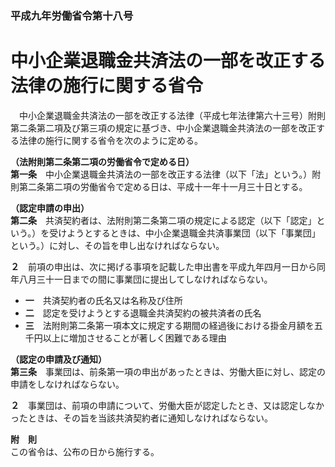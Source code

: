 ### 平成九年労働省令第十八号  
# 中小企業退職金共済法の一部を改正する法律の施行に関する省令  
　中小企業退職金共済法の一部を改正する法律（平成七年法律第六十三号）附則第二条第二項及び第三項の規定に基づき、中小企業退職金共済法の一部を改正する法律の施行に関する省令を次のように定める。  
  
**（法附則第二条第二項の労働省令で定める日）**  
**第一条**　中小企業退職金共済法の一部を改正する法律（以下「法」という。）附則第二条第二項の労働省令で定める日は、平成十一年十一月三十日とする。  
  
**（認定申請の申出）**  
**第二条**　共済契約者は、法附則第二条第二項の規定による認定（以下「認定」という。）を受けようとするときは、中小企業退職金共済事業団（以下「事業団」という。）に対し、その旨を申し出なければならない。  
  
**２**　前項の申出は、次に掲げる事項を記載した申出書を平成九年四月一日から同年八月三十一日までの間に事業団に提出してしなければならない。  
* **一**　共済契約者の氏名又は名称及び住所  
* **二**　認定を受けようとする退職金共済契約の被共済者の氏名  
* **三**　法附則第二条第一項本文に規定する期間の経過後における掛金月額を五千円以上に増加させることが著しく困難である理由  
  
**（認定の申請及び通知）**  
**第三条**　事業団は、前条第一項の申出があったときは、労働大臣に対し、認定の申請をしなければならない。  
  
**２**　事業団は、前項の申請について、労働大臣が認定したとき、又は認定しなかったときは、その旨を当該共済契約者に通知しなければならない。  
  
**附　則**  
この省令は、公布の日から施行する。  
  
